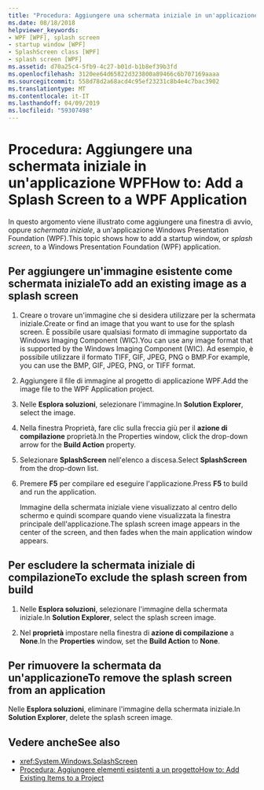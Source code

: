 ```yaml
---
title: "Procedura: Aggiungere una schermata iniziale in un'applicazione WPF"
ms.date: 08/18/2018
helpviewer_keywords:
- WPF [WPF], splash screen
- startup window [WPF]
- SplashScreen class [WPF]
- splash screen [WPF]
ms.assetid: d70a25c4-5fb9-4c27-b01d-b1b8ef39b3fd
ms.openlocfilehash: 3120ee64d65822d323800a89466c6b707169aaaa
ms.sourcegitcommit: 558d78d2a68acd4c95ef23231c8b4e4c7bac3902
ms.translationtype: MT
ms.contentlocale: it-IT
ms.lasthandoff: 04/09/2019
ms.locfileid: "59307498"
---
```

# <a name="how-to-add-a-splash-screen-to-a-wpf-application"></a><span data-ttu-id="974ef-102">Procedura: Aggiungere una schermata iniziale in un'applicazione WPF</span><span class="sxs-lookup"><span data-stu-id="974ef-102">How to: Add a Splash Screen to a WPF Application</span></span>

<span data-ttu-id="974ef-103">In questo argomento viene illustrato come aggiungere una finestra di avvio, oppure *schermata iniziale*, a un'applicazione Windows Presentation Foundation (WPF).</span><span class="sxs-lookup"><span data-stu-id="974ef-103">This topic shows how to add a startup window, or *splash screen*, to a Windows Presentation Foundation (WPF) application.</span></span>

## <a name="to-add-an-existing-image-as-a-splash-screen"></a><span data-ttu-id="974ef-104">Per aggiungere un'immagine esistente come schermata iniziale</span><span class="sxs-lookup"><span data-stu-id="974ef-104">To add an existing image as a splash screen</span></span>

1. <span data-ttu-id="974ef-105">Creare o trovare un'immagine che si desidera utilizzare per la schermata iniziale.</span><span class="sxs-lookup"><span data-stu-id="974ef-105">Create or find an image that you want to use for the splash screen.</span></span> <span data-ttu-id="974ef-106">È possibile usare qualsiasi formato di immagine supportato da Windows Imaging Component (WIC).</span><span class="sxs-lookup"><span data-stu-id="974ef-106">You can use any image format that is supported by the Windows Imaging Component (WIC).</span></span> <span data-ttu-id="974ef-107">Ad esempio, è possibile utilizzare il formato TIFF, GIF, JPEG, PNG o BMP.</span><span class="sxs-lookup"><span data-stu-id="974ef-107">For example, you can use the BMP, GIF, JPEG, PNG, or TIFF format.</span></span>

2. <span data-ttu-id="974ef-108">Aggiungere il file di immagine al progetto di applicazione WPF.</span><span class="sxs-lookup"><span data-stu-id="974ef-108">Add the image file to the WPF Application project.</span></span>

3. <span data-ttu-id="974ef-109">Nelle **Esplora soluzioni**, selezionare l'immagine.</span><span class="sxs-lookup"><span data-stu-id="974ef-109">In **Solution Explorer**, select the image.</span></span>

4. <span data-ttu-id="974ef-110">Nella finestra Proprietà, fare clic sulla freccia giù per il **azione di compilazione** proprietà.</span><span class="sxs-lookup"><span data-stu-id="974ef-110">In the Properties window, click the drop-down arrow for the **Build Action** property.</span></span>

5. <span data-ttu-id="974ef-111">Selezionare **SplashScreen** nell'elenco a discesa.</span><span class="sxs-lookup"><span data-stu-id="974ef-111">Select **SplashScreen** from the drop-down list.</span></span>

6. <span data-ttu-id="974ef-112">Premere **F5** per compilare ed eseguire l'applicazione.</span><span class="sxs-lookup"><span data-stu-id="974ef-112">Press **F5** to build and run the application.</span></span>

     <span data-ttu-id="974ef-113">Immagine della schermata iniziale viene visualizzato al centro dello schermo e quindi scompare quando viene visualizzata la finestra principale dell'applicazione.</span><span class="sxs-lookup"><span data-stu-id="974ef-113">The splash screen image appears in the center of the screen, and then fades when the main application window appears.</span></span>

## <a name="to-exclude-the-splash-screen-from-build"></a><span data-ttu-id="974ef-114">Per escludere la schermata iniziale di compilazione</span><span class="sxs-lookup"><span data-stu-id="974ef-114">To exclude the splash screen from build</span></span>

1. <span data-ttu-id="974ef-115">Nelle **Esplora soluzioni**, selezionare l'immagine della schermata iniziale.</span><span class="sxs-lookup"><span data-stu-id="974ef-115">In **Solution Explorer**, select the splash screen image.</span></span>

2. <span data-ttu-id="974ef-116">Nel **proprietà** impostare nella finestra di **azione di compilazione** a **None**.</span><span class="sxs-lookup"><span data-stu-id="974ef-116">In the **Properties** window, set the **Build Action** to **None**.</span></span>

## <a name="to-remove-the-splash-screen-from-an-application"></a><span data-ttu-id="974ef-117">Per rimuovere la schermata da un'applicazione</span><span class="sxs-lookup"><span data-stu-id="974ef-117">To remove the splash screen from an application</span></span>

<span data-ttu-id="974ef-118">Nelle **Esplora soluzioni**, eliminare l'immagine della schermata iniziale.</span><span class="sxs-lookup"><span data-stu-id="974ef-118">In **Solution Explorer**, delete the splash screen image.</span></span>

## <a name="see-also"></a><span data-ttu-id="974ef-119">Vedere anche</span><span class="sxs-lookup"><span data-stu-id="974ef-119">See also</span></span>

- <xref:System.Windows.SplashScreen>
- [<span data-ttu-id="974ef-120">Procedura: Aggiungere elementi esistenti a un progetto</span><span class="sxs-lookup"><span data-stu-id="974ef-120">How to: Add Existing Items to a Project</span></span>](https://docs.microsoft.com/previous-versions/visualstudio/visual-studio-2010/9f4t9t92(v=vs.100))
